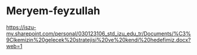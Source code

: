 # Meryem-feyzullah
https://iszu-my.sharepoint.com/personal/030123106_std_izu_edu_tr/Documents/%C3%9Clkemizin%20gelecek%20stratejisi%20ve%20kendi%20hedefimiz.docx?web=1
